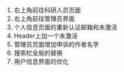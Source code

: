 1. 右上角前往科研人员页面
2. 右上角前往管理员界面
3. 个人信息页面的重新认证邮箱和未激活
4. Header上加一个未激活
5. 管理员页面增加申诉的作者名字
6. 搜索栏全局的替换
7. 用户信息界面的优化

